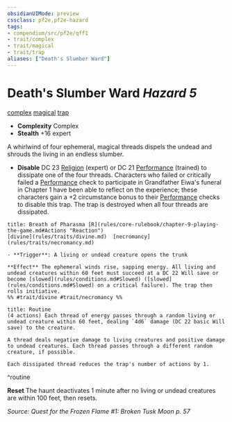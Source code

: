 ```yaml
---
obsidianUIMode: preview
cssclass: pf2e,pf2e-hazard
tags:
- compendium/src/pf2e/qff1
- trait/complex
- trait/magical
- trait/trap
aliases: ["Death's Slumber Ward"]
---
```

# Death's Slumber Ward *Hazard 5*  
[complex](rules/traits/complex.md)  [magical](rules/traits/magical.md)  [trap](rules/traits/trap.md)  

- **Complexity** Complex
- **Stealth** +16 expert  

A whirlwind of four ephemeral, magical threads dispels the undead and shrouds the living in an endless slumber.

- **Disable** DC 23 [Religion](compendium/skills.md#Religion) (expert) or DC 21 [Performance](compendium/skills.md#Performance) (trained) to dissipate one of the four threads. Characters who failed or critically failed a [Performance](compendium/skills.md#Performance) check to participate in Grandfather Eiwa's funeral in Chapter 1 have been able to reflect on the experience; these characters gain a +2 circumstance bonus to their [Performance](compendium/skills.md#Performance) checks to disable this trap. The trap is destroyed when all four threads are dissipated.  
     
```ad-embed-ability
title: Breath of Pharasma [R](rules/core-rulebook/chapter-9-playing-the-game.md#Actions "Reaction")
[divine](rules/traits/divine.md)  [necromancy](rules/traits/necromancy.md)  

- **Trigger**: A living or undead creature opens the trunk

**Effect** The ephemeral winds rise, sapping energy. All living and undead creatures within 60 feet must succeed at a DC 22 Will save or become [slowed](rules/conditions.md#Slowed) ([slowed](rules/conditions.md#Slowed) on a critical failure). The trap then rolls initiative.  
%% #trait/divine #trait/necromancy %%
```

```ad-pf2-summary
title: Routine
(4 actions) Each thread of energy passes through a random living or undead creature within 60 feet, dealing `4d6` damage (DC 22 basic Will save) to the creature.

A thread deals negative damage to living creatures and positive damage to undead creatures. Each thread passes through a different random creature, if possible.

Each dissipated thread reduces the trap's number of actions by 1.
```
^routine

**Reset** The haunt deactivates 1 minute after no living or undead creatures are within 100 feet, then resets.  

*Source: Quest for the Frozen Flame #1: Broken Tusk Moon p. 57*